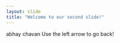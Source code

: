 ```yaml
---
layout: slide
title: "Welcome to our second slide!"
---
```

abhay chavan
Use the left arrow to go back!

